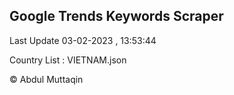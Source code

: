 

## Google Trends Keywords Scraper 
 
Last Update 03-02-2023 , 13:53:44

Country List :
VIETNAM.json



© Abdul Muttaqin 
